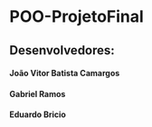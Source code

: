 # POO-ProjetoFinal
## Desenvolvedores:

#### João Vitor Batista Camargos
#### Gabriel Ramos
#### Eduardo Bricio 
